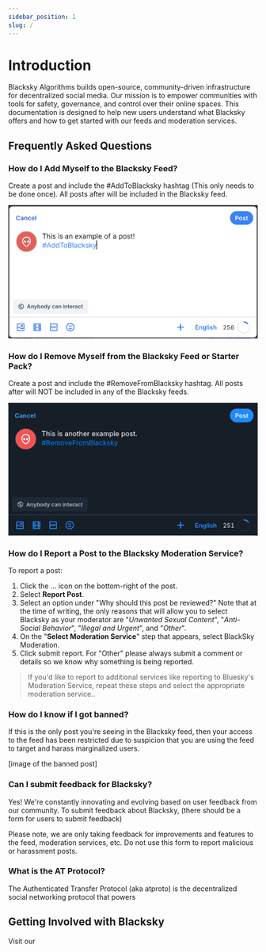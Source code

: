 ```yaml
---
sidebar_position: 1
slug: /
---
```


# Introduction
Blacksky Algorithms builds open-source, community-driven infrastructure for decentralized social media. Our mission is to empower communities with tools for safety, governance, and control over their online spaces. This documentation is designed to help new users understand what Blacksky offers and how to get started with our feeds and moderation services.

## Frequently Asked Questions

### How do I Add Myself to the Blacksky Feed?
Create a post and include the #AddToBlacksky hashtag (This only needs to be done once). All posts after will be included in the Blacksky feed.

![A screenshot of post on Bluesky including text that states "This is an example of a post", and "#AddToBlacksky". This is to showcase how a user can get their posts included in the Blacksky feed.](../static/img/exampleBskyPost.png)

### How do I Remove Myself from the Blacksky Feed or Starter Pack?
Create a post and include the #RemoveFromBlacksky hashtag. All posts after will NOT be included in any of the Blacksky feeds.

![A screenshot of post on Bluesky including text that states "This is another example post", and "#RemoveFromBlacksky". This is to showcase how a user can get their posts included in the Blacksky feed](../static/img/exampleBskyPostTwo.png)

### How do I Report a Post to the Blacksky Moderation Service?

To report a post:
1. Click the … icon on the bottom-right of the post.
2. Select **Report Post**.
3. Select an option under "Why should this post be reviewed?" Note that at the time of writing, the only reasons that will allow you to select Blacksky as your moderator are "*Unwanted Sexual Content*", "*Anti-Social Behavior*", "*Illegal and Urgent*", and "*Other*".
4. On the "**Select Moderation Service**" step that appears, select BlackSky Moderation.
5. Click submit report. For "Other" please always submit a comment or details so we know why something is being reported.

> If you'd like to report to additional services like reporting to Bluesky's Moderation Service, repeat these steps and select the appropriate moderation service..

### How do I know if I got banned?
If this is the only post you're seeing in the Blacksky feed, then your access to the feed has been restricted due to suspicion that you are using the feed to target and harass marginalized users.

[image of the banned post]

### Can I submit feedback for Blacksky?
Yes! We're constantly innovating and evolving based on user feedback from our community. To submit feedback about Blacksky, (there should be a form for users to submit feedback)

Please note, we are only taking feedback for improvements and features to the feed, moderation services, etc. Do not use this form to report malicious or harassment posts.


### What is the AT Protocol?
The Authenticated Transfer Protocol (aka atproto) is the decentralized social networking protocol that powers

## Getting Involved with Blacksky
Visit our
